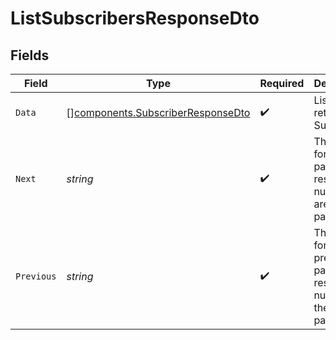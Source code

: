 # ListSubscribersResponseDto


## Fields

| Field                                                                                  | Type                                                                                   | Required                                                                               | Description                                                                            |
| -------------------------------------------------------------------------------------- | -------------------------------------------------------------------------------------- | -------------------------------------------------------------------------------------- | -------------------------------------------------------------------------------------- |
| `Data`                                                                                 | [][components.SubscriberResponseDto](../../models/components/subscriberresponsedto.md) | :heavy_check_mark:                                                                     | List of returned Subscribers                                                           |
| `Next`                                                                                 | *string*                                                                               | :heavy_check_mark:                                                                     | The cursor for the next page of results, or null if there are no more pages.           |
| `Previous`                                                                             | *string*                                                                               | :heavy_check_mark:                                                                     | The cursor for the previous page of results, or null if this is the first page.        |